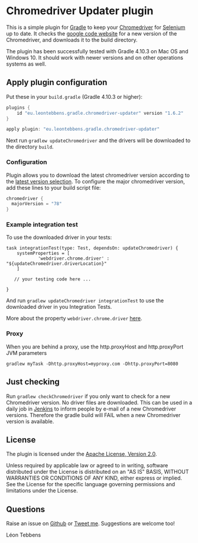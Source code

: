 Chromedriver Updater plugin
===========================

This is a simple plugin for [Gradle](http://www.gradle.org/) to keep your [Chromedriver](https://sites.google.com/a/chromium.org/chromedriver/) for [Selenium](http://seleniumhq.org) up to date.
It checks the [google code website](http://chromedriver.storage.googleapis.com/index.html) for a new version of the Chromedriver, and downloads it to the build directory.

The plugin has been successfully tested with Gradle 4.10.3 on Mac OS and Windows 10.
It should work with newer versions and on other operations systems as well.


Apply plugin configuration
--------------------------

Put these in your `build.gradle` (Gradle 4.10.3 or higher):

```groovy
plugins {
    id "eu.leontebbens.gradle.chromedriver-updater" version "1.6.2"
}
```

```groovy
apply plugin: "eu.leontebbens.gradle.chromedriver-updater"
```

Next run `gradlew updateChromedriver` and the drivers will be downloaded to the directory `build`.

### Configuration
Plugin allows you to download the latest chromedriver version according to the [latest version selection](https://sites.google.com/a/chromium.org/chromedriver/downloads/version-selection). To configure the major chromedriver version, add these lines to your build script file:
```groovy
chromedriver {
  majorVersion = "78"
}
```

### Example integration test

To use the downloaded driver in your tests:
```
task integrationTest(type: Test, dependsOn: updateChromedriver) {
    systemProperties = [
            'webdriver.chrome.driver' : "${updateChromedriver.driverLocation}"
    ] 

   // your testing code here ...

}
``` 
And run `gradlew updateChromedriver integrationTest` to use the downloaded driver in you Integration Tests.

More about the property `webdriver.chrome.driver` [here](https://sites.google.com/a/chromium.org/chromedriver/getting-started).


### Proxy
When you are behind a proxy, use the http.proxyHost and http.proxyPort JVM parameters
```
gradlew myTask -Dhttp.proxyHost=myproxy.com -Dhttp.proxyPort=8080
```


Just checking
-------------

Run `gradlew checkChromedriver` if you only want to check for a new Chromedriver version. No driver files are downloaded.
This can be used in a daily job in [Jenkins](http://jenkins-ci.org) to inform people by e-mail of a new Chromedriver versions.
Therefore the gradle build will FAIL when a new Chromedriver version is available.


License
-------

The plugin is licensed under the
[Apache License, Version 2.0](http://www.apache.org/licenses/LICENSE-2.0).

Unless required by applicable law or agreed to in writing, software
distributed under the License is distributed on an "AS IS" BASIS,
WITHOUT WARRANTIES OR CONDITIONS OF ANY KIND, either express or implied.
See the License for the specific language governing permissions and
limitations under the License.


Questions
---------
Raise an issue on [Github](Gitbub.com/leontebbens) or [Tweet me](twitter.com/leontebbens).
Suggestions are welcome too!

Léon Tebbens

